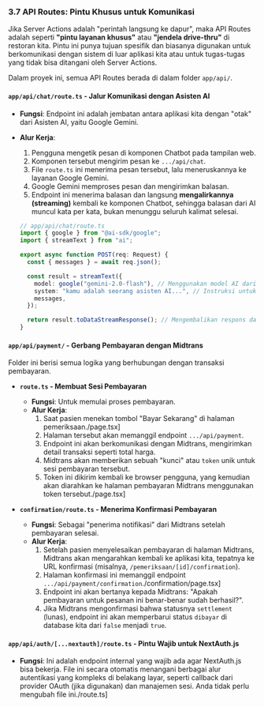 ### 3.7 API Routes: Pintu Khusus untuk Komunikasi

Jika Server Actions adalah "perintah langsung ke dapur", maka API Routes adalah seperti **"pintu layanan khusus"** atau **"jendela drive-thru"** di restoran kita. Pintu ini punya tujuan spesifik dan biasanya digunakan untuk berkomunikasi dengan sistem di luar aplikasi kita atau untuk tugas-tugas yang tidak bisa ditangani oleh Server Actions.

Dalam proyek ini, semua API Routes berada di dalam folder `app/api/`.

#### `app/api/chat/route.ts` - Jalur Komunikasi dengan Asisten AI

- **Fungsi**: Endpoint ini adalah jembatan antara aplikasi kita dengan "otak" dari Asisten AI, yaitu Google Gemini.

- **Alur Kerja**:

  1.  Pengguna mengetik pesan di komponen Chatbot pada tampilan web.
  2.  Komponen tersebut mengirim pesan ke `.../api/chat`.
  3.  File `route.ts` ini menerima pesan tersebut, lalu meneruskannya ke layanan Google Gemini.
  4.  Google Gemini memproses pesan dan mengirimkan balasan.
  5.  Endpoint ini menerima balasan dan langsung **mengalirkannya (streaming)** kembali ke komponen Chatbot, sehingga balasan dari AI muncul kata per kata, bukan menunggu seluruh kalimat selesai.

  <!-- end list -->

  ```typescript
  // app/api/chat/route.ts
  import { google } from "@ai-sdk/google";
  import { streamText } from "ai";

  export async function POST(req: Request) {
    const { messages } = await req.json();

    const result = streamText({
      model: google("gemini-2.0-flash"), // Menggunakan model AI dari Google
      system: "kamu adalah seorang asisten AI...", // Instruksi untuk AI
      messages,
    });

    return result.toDataStreamResponse(); // Mengembalikan respons dalam bentuk streaming
  }
  ```

#### `app/api/payment/` - Gerbang Pembayaran dengan Midtrans

Folder ini berisi semua logika yang berhubungan dengan transaksi pembayaran.

- **`route.ts` - Membuat Sesi Pembayaran**

  - **Fungsi**: Untuk memulai proses pembayaran.
  - **Alur Kerja**:
    1.  Saat pasien menekan tombol "Bayar Sekarang" di halaman pemeriksaan./page.tsx]
    2.  Halaman tersebut akan memanggil endpoint `.../api/payment`.
    3.  Endpoint ini akan berkomunikasi dengan Midtrans, mengirimkan detail transaksi seperti total harga.
    4.  Midtrans akan memberikan sebuah "kunci" atau `token` unik untuk sesi pembayaran tersebut.
    5.  Token ini dikirim kembali ke browser pengguna, yang kemudian akan diarahkan ke halaman pembayaran Midtrans menggunakan token tersebut./page.tsx]

- **`confirmation/route.ts` - Menerima Konfirmasi Pembayaran**

  - **Fungsi**: Sebagai "penerima notifikasi" dari Midtrans setelah pembayaran selesai.
  - **Alur Kerja**:
    1.  Setelah pasien menyelesaikan pembayaran di halaman Midtrans, Midtrans akan mengarahkan kembali ke aplikasi kita, tepatnya ke URL konfirmasi (misalnya, `/pemeriksaan/[id]/confirmation`).
    2.  Halaman konfirmasi ini memanggil endpoint `.../api/payment/confirmation`./confirmation/page.tsx]
    3.  Endpoint ini akan bertanya kepada Midtrans: "Apakah pembayaran untuk pesanan ini benar-benar sudah berhasil?".
    4.  Jika Midtrans mengonfirmasi bahwa statusnya `settlement` (lunas), endpoint ini akan memperbarui status `dibayar` di database kita dari `false` menjadi `true`.

#### `app/api/auth/[...nextauth]/route.ts` - Pintu Wajib untuk NextAuth.js

- **Fungsi**: Ini adalah endpoint internal yang wajib ada agar NextAuth.js bisa bekerja. File ini secara otomatis menangani berbagai alur autentikasi yang kompleks di belakang layar, seperti callback dari provider OAuth (jika digunakan) dan manajemen sesi. Anda tidak perlu mengubah file ini./route.ts]
